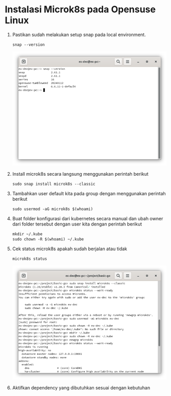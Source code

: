 # Instalasi Microk8s pada Opensuse Linux

1.  Pastikan sudah melakukan setup snap pada local environment.

        snap --version

    ![snap version](./asset/1.%20snap%20version.png)

2.  Install microk8s secara langsung menggunakan perintah berikut

        sudo snap install microk8s --classic

3.  Tambahkan user default kita pada group dengan menggunakan perintah berikut

        sudo usermod -aG microk8s $(whoami)

4.  Buat folder konfigurasi dari kubernetes secara manual dan ubah owner dari folder tersebut dengan user kita dengan perintah berikut

        mkdir ~/.kube
        sudo chown -R $(whoami) ~/.kube

5.  Cek status microk8s apakah sudah berjalan atau tidak

        microk8s status

    ![microk8s installation](./asset/2.%20microk8s%20installation.png)

6.  Aktifkan dependency yang dibutuhkan sesuai dengan kebutuhan
